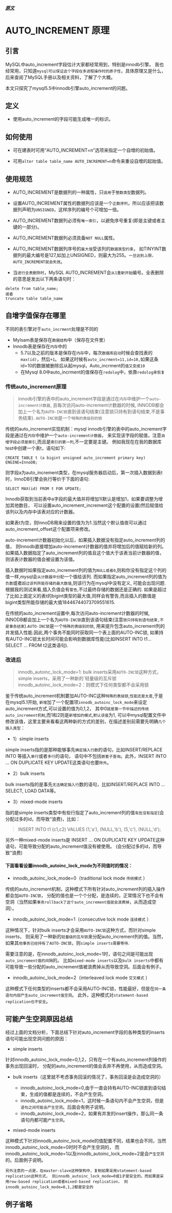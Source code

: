 
##### [原文](https://www.jianshu.com/p/cca59b515e20)

# AUTO_INCREMENT 原理

## 引言
MySQL中auto_increment字段估计大家都经常用到，特别是innodb引擎。
我也经常用，只知道`mysql可以保证这个字段在多进程操作时的原子性`，具体原理又是什么，
后来查阅了MySQL手册以及相关资料，了解了个大概。

本文只探究了mysql5.5中innodb引擎auto_increment的问题。

## 定义
- 使用auto_increment的字段可能生成唯一的标识。

## 如何使用
- 可在建表时可用“AUTO_INCREMENT=n”选项来指定一个自增的初始值。

- 可用`alter table table_name AUTO_INCREMENT=n`命令来重设自增的起始值。

## 使用规范

- AUTO_INCREMENT是数据列的一种属性，只`适用`于`整数类型`数据列。

- 设置AUTO_INCREMENT属性的数据列应该是一个`正数序列`，所以应该把该数据列声明为`UNSIGNED`，这样序列的编号个可增加一倍。

- AUTO_INCREMENT数据列必须有`唯一索引`，以避免序号重复(即是主键或者主键的一部分)。

- AUTO_INCREMENT数据列必须具备`NOT NULL`属性。

- AUTO_INCREMENT数据列序号的`最大值`受该列的`数据类型约束`，
如TINYINT数据列的最大编号是127,如加上UNSIGNED，则最大为255。`一旦达到上限，AUTO_INCREMENT就会失效`。

- 当`进行全表删除时`，MySQL AUTO_INCREMENT会`从1重新开始`编号。全表删除的意思是发出以下两条语句时：
```mysql
delete from table_name;
或者
truncate table table_name
```
## 自增字值保存在哪里

不同的表引擎对于`auto_incrment`处理是不同的

- MyIsam表是保存在`数据结构`中（保存在文件里）
- Innodb表是保存在`内存`中的
  - 5.7以及之前的版本是保存在`内存`中，每次`数据库启动`时候会查找表的`max(id)`，然后`+1`。
  如果这时候有`auto_incrment=11,id=10,`如果这条id=10的数据被删除后从起mysql，Auto_incrment的`值又变成10`
  - 在Mysql 8.0中auto_incrment的值保存在`redolog`中，依靠`redolog来恢复`
  
### 传统auto_increment原理

> innodb引擎的表中的auto_increment字段是通过在`内存`中维护一个`auto-increment计数器`,
且每次访问auto-increment计数器的时候, 
INNODB都会加上一个名为`AUTO-INC锁`直到该语句结束(注意锁只持有到语句结束,不是事务结束).
`AUTO-INC锁`是一个`特殊的表级别的锁`

传统的auto_increment实现机制：mysql innodb引擎的表中的auto_increment字段是通过在`内存`中维护一个`auto-increment计数器`，
来实现该字段的赋值，注意`自增字段必须是索引`,而且是`索引的第一列`,不一定要是主键。
例如我现在在我的数据库test中创建一个表t，语句如下:
```mysql
CREATE TABLE t (a bigint unsigned auto_increment primary key) ENGINE=InnoDB;
```
则字段a为auto_increment类型，在mysql服务器启动后，第一次插入数据到表t时，InnoDB引擎会执行等价于下面的语句:
```mysql
SELECT MAX(id) FROM t FOR UPDATE;
```
Innodb获取到当前表中a字段的最大值并将增加1(默认是增加1，如果要调整为增加其他数目，
可以设置auto_increment_increment这个配置的设置)然后赋值给该列以及内存中该表对应的计数器。

如果表t为空，则InnoDB用来设置的值为为1.当然这个默认值夜可以通过 auto_increment_offset这个配置项来修改。

auto-increment计数器初始化以后，如果插入数据没有指定auto_increment列的值，
则Innodb直接增加auto-increment计数器的值并将增加后的值赋给新的列。
如果插入数据指定了auto_increment列的值且这个值大于该表当前计数器的值，则该表计数器的值会被设置为该值。

插入数据时如果指定auto_increment列的值为`NULL或者0`,则和你没有指定这个列的值一样,mysql会`从计数器中分配`一个值给该列.
而如果指定auto_increment列的值为`负数`或者`超过该列所能存储的最大数值`,则该行为在mysql中没有定义,
可能会出现问题.根据我的测试来看,插入负值会有`警告`,不过最终存储的数据还是正确的.
如果是超过了比如上面定义的表t的bigint类型的最大值,同样会有警告,而且插入的数值是bigint类型所能存储的最大值18446744073709551615.

在传统的auto_increment设置中,每次访问auto-increment计数器的时候, 
INNODB都会加上一个名为`AUTO-INC锁`直到该语句结束(注意`锁只持有到语句结束,不是事务结束`).`AUTO-INC锁`是一个`特殊的表级别的锁`,
用来提升包含auto_increment列的并发插入性能.因此,两个事务不能同时获取同一个表上面的AUTO-INC锁,
如果持有AUTO-INC锁太长时间可能会影响到数据库性能(比如INSERT INTO t1... SELECT ... FROM t2这类语句).

### 改进后

> innodb_autoinc_lock_mode=1: bulk inserts采用`AUTO-INC锁`这种方式，
simple inserts，采用了一种新的`轻量级的互斥锁
> innodb_autoinc_lock_mode=2：则模式下任何类型都不会采用锁

鉴于传统auto_increment机制要加AUTO-INC这种`特殊的表级锁`,`性能还是太差`,于是在mysql5.1开始,
`新增`加了一个配置项`innodb_autoinc_lock_mode`来设定auto_increment方式,可以设置的值为0,1,2，
其中0`就是第一节中描述的传统auto_increment机制`,而1和2则是`新增加的模式`,`默认该值`为1,
可以中mysql配置文件中修改该值，这里主要来看看这两种新的方式的差别，在描述差别前需要先明确`几个插入类型`：

- 1）simple inserts

simple inserts指的是那种能够事先`确定插入行数`的语句，比如INSERT/REPLACE INTO 等插入`单行`或者`多行`的语句，
语句中不包括`嵌套子查询`。此外，INSERT INTO ... ON DUPLICATE KEY UPDATE这类语句也要`除外`。

- 2）bulk inserts

bulk inserts指的是事先`无法确定插入行`数的语句，比如INSERT/REPLACE INTO ... SELECT, LOAD DATA等。

- 3）mixed-mode inserts

指的是simple inserts类型中有些行指定了auto_increment列的值`有些没有指定`(会分配过多的id，而导致“浪费)，比如：
> INSERT INTO t1 (c1,c2) VALUES (1,'a'), (NULL,'b'), (5,'c'), (NULL,'d');

另外一种mixed-mode inserts是 INSERT ... ON DUPLICATE KEY UPDATE这种语句，可能导致分配的auto_increment值没有被使用。
(会分配过多的id，而导致“浪费)


#### 下面看看设置innodb_autoinc_lock_mode为不同值时的情况：

- innodb_autoinc_lock_mode=0（traditional lock mode `传统模式` ）

传统的auto_increment机制，这种模式下所有针对auto_increment列的插入操作都会加`AUTO-INC锁`，
分配的值也是一个个分配，是连续的，正常情况下也不会有空洞（当然如果`事务rollback了这个auto_increment值就会浪费掉`，从而造成空洞）。

- innodb_autoinc_lock_mode=1（consecutive lock mode `连续模式` ）

这种情况下，针对bulk inserts才会采用`AUTO-INC锁`这种方式，而针对simple inserts，
则采用了一种新的`轻量级的互斥锁`来分配auto_increment列的值。当然，如果其`他事务已经持有了AUTO-INC锁`，则`simple inserts需要等待`.

需要注意的是，在innodb_autoinc_lock_mode=1时，语句之间是可能出现`auto_increment值的间隔`的。
比如`mixed-mode inserts`以及`bulk inserts`中都有可能导致一些分配的auto_increment值被浪费掉从而导致空洞。后面会有例子。

- innodb_autoinc_lock_mode=2（interleaved lock mode `交叉模式` ）

这种模式下任何类型的inserts都不会采用AUTO-INC锁，性能最好，但是在`同一条语句内部产生auto_increment值空洞`。
此外，这种模式对`statement-based replication也不安全`。


## 可能产生空洞原因总结

经过上面的文档分析，下面总结下针对auto_increment字段的各种类型的inserts语句可能出现空洞问题的原因：

- simple inserts

针对innodb_autoinc_lock_mode=0,1,2，只有在一个有auto_increment列操作的事务出现回滚时，
分配的auto_increment的值会丢弃不再使用，从而造成空洞。

- bulk inserts（这里就不考虑事务回滚的情况了，事务回滚是会造成空洞的）

  - innodb_autoinc_lock_mode=0,由于一直会持有AUTO-INC锁直到语句结束，生成的值都是连续的，不会产生空洞。  
  - innodb_autoinc_lock_mode=1，这时候一条语句内不会产生空洞，但是`语句之间可能会产生空洞`。后面会有例子说明。  
  - innodb_autoinc_lock_mode=2，如果有并发的insert操作，那么同一条语句内都可能`产生空洞`。

- mixed-mode inserts

这种模式下针对innodb_autoinc_lock_mode的值配置不同，结果也会不同，当然innodb_autoinc_lock_mode=0时时不会产生空洞的，
而innodb_autoinc_lock_mode=1以及innodb_autoinc_lock_mode=2是会`产生空洞`的。后面例子说明。

`另外注意的一点是，在master-slave这种架构中，复制如果采用statement-based replication这种方式，
则innodb_autoinc_lock_mode=0或1才是安全的。而如果是采用row-based replication或者mixed-based replication，
则innodb_autoinc_lock_mode=0,1,2都是安全的`



## 例子省略



